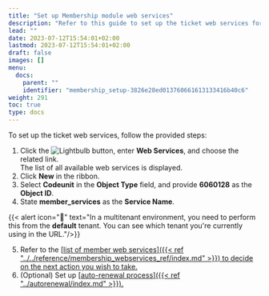 ```yaml
---
title: "Set up Membership module web services"
description: "Refer to this guide to set up the ticket web services for the Entertainment solution."
lead: ""
date: 2023-07-12T15:54:01+02:00
lastmod: 2023-07-12T15:54:01+02:00
draft: false
images: []
menu:
  docs:
    parent: ""
    identifier: "membership_setup-3826e28ed013760661613133416b40c6"
weight: 291
toc: true
type: docs
---
```


To set up the ticket web services, follow the provided steps:

1. Click the ![Lightbulb](Lightbulb_icon.PNG) button, enter **Web Services**, and choose the related link.    
   The list of all available web services is displayed.
2. Click **New** in the ribbon. 
3. Select **Codeunit** in the **Object Type** field, and provide **6060128** as the **Object ID**.
4. State **member_services** as the **Service Name**.    
   
  {{< alert icon="📝" text="In a multitenant environment, you need to perform this from the <b>default</b> tenant. You can see which tenant you're currently using in the URL."/>}}

5. Refer to the [<ins>list of member web services<ins>]({{< ref "../../reference/membership_webservices_ref/index.md" >}}) to decide on the next action you wish to take. 
6. (Optional) Set up [<ins>auto-renewal process<ins>]({{< ref "../autorenewal/index.md" >}}).